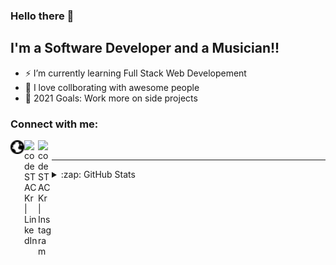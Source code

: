 ### Hello there 👋

## I'm a Software Developer and a Musician!!

- ⚡ I’m currently learning Full Stack Web Developement
- 👯 I love collborating with awesome people
- 🥅 2021 Goals: Work more on side projects

### Connect with me:

[<img align="left" alt="codeSTACKr.com" width="22px" src="https://raw.githubusercontent.com/iconic/open-iconic/master/svg/globe.svg" />][website]
[<img align="left" alt="codeSTACKr | LinkedIn" width="22px" src="https://cdn.jsdelivr.net/npm/simple-icons@v3/icons/linkedin.svg" />][linkedin]
[<img align="left" alt="codeSTACKr | Instagram" width="22px" src="https://cdn.jsdelivr.net/npm/simple-icons@v3/icons/instagram.svg" />][instagram]

<br />

---

<details>
  <summary>:zap: GitHub Stats</summary>

  <img align="left" alt="Zidaan's GitHub Stats" src="https://github-readme-stats.codestackr.vercel.app/api?username=thzidaan&hide=stars&show_icons=true&theme=dark&hide_border=true" />

</details>

[website]: https://zidaan.dev
[instagram]: https://instagram.com/thzidaan
[linkedin]: https://linkedin.com/in/tahmidul-zidaan-2b973b200

<!--
**thzidaan/Zidaan** is a ✨ _special_ ✨ repository because its `README.md` appears on the front of your GitHub profile.
-->

